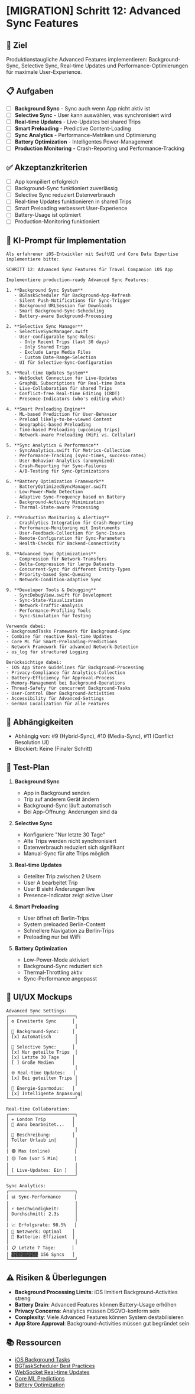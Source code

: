 # [MIGRATION] Schritt 12: Advanced Sync Features

## 🎯 Ziel
Produktionstaugliche Advanced Features implementieren: Background-Sync, Selective Sync, Real-time Updates und Performance-Optimierungen für maximale User-Experience.

## 📋 Aufgaben

- [ ] **Background Sync** - Sync auch wenn App nicht aktiv ist
- [ ] **Selective Sync** - User kann auswählen, was synchronisiert wird
- [ ] **Real-time Updates** - Live-Updates bei shared Trips
- [ ] **Smart Preloading** - Predictive Content-Loading
- [ ] **Sync Analytics** - Performance-Metriken und Optimierung
- [ ] **Battery Optimization** - Intelligentes Power-Management
- [ ] **Production Monitoring** - Crash-Reporting und Performance-Tracking

## ✅ Akzeptanzkriterien

- [ ] App kompiliert erfolgreich
- [ ] Background-Sync funktioniert zuverlässig
- [ ] Selective Sync reduziert Datenverbrauch
- [ ] Real-time Updates funktionieren in shared Trips
- [ ] Smart Preloading verbessert User-Experience
- [ ] Battery-Usage ist optimiert
- [ ] Production-Monitoring funktioniert

## 🤖 KI-Prompt für Implementation

```
Als erfahrener iOS-Entwickler mit SwiftUI und Core Data Expertise implementiere bitte:

SCHRITT 12: Advanced Sync Features für Travel Companion iOS App

Implementiere production-ready Advanced Sync Features:

1. **Background Sync System**
   - BGTaskScheduler für Background-App-Refresh
   - Silent Push-Notifications für Sync-Trigger
   - Background URLSession für Downloads
   - Smart Background-Sync-Scheduling
   - Battery-aware Background-Processing

2. **Selective Sync Manager**
   - SelectiveSyncManager.swift
   - User-configurable Sync-Rules:
     - Only Recent Trips (last 30 days)
     - Only Shared Trips
     - Exclude Large Media Files
     - Custom Date-Range-Selection
   - UI für Selective-Sync-Configuration

3. **Real-time Updates System**
   - WebSocket Connection für Live-Updates
   - GraphQL Subscriptions für Real-time Data
   - Live-Collaboration für shared Trips
   - Conflict-free Real-time Editing (CRDT)
   - Presence-Indicators (who's editing what)

4. **Smart Preloading Engine**
   - ML-based Prediction für User-Behavior
   - Preload likely-to-be-viewed Content
   - Geographic-based Preloading
   - Time-based Preloading (upcoming trips)
   - Network-aware Preloading (WiFi vs. Cellular)

5. **Sync Analytics & Performance**
   - SyncAnalytics.swift für Metrics-Collection
   - Performance-Tracking (sync-times, success-rates)
   - User-Behavior-Analytics (anonymized)
   - Crash-Reporting für Sync-Failures
   - A/B-Testing für Sync-Optimizations

6. **Battery Optimization Framework**
   - BatteryOptimizedSyncManager.swift
   - Low-Power-Mode Detection
   - Adaptive Sync-Frequency based on Battery
   - Background-Activity Minimization
   - Thermal-State-aware Processing

7. **Production Monitoring & Alerting**
   - Crashlytics Integration für Crash-Reporting
   - Performance-Monitoring mit Instruments
   - User-Feedback-Collection für Sync-Issues
   - Remote-Configuration für Sync-Parameters
   - Health-Checks für Backend-Connectivity

8. **Advanced Sync Optimizations**
   - Compression für Network-Transfers
   - Delta-Compression für large Datasets
   - Concurrent-Sync für different Entity-Types
   - Priority-based Sync-Queuing
   - Network-Condition-adaptive Sync

9. **Developer Tools & Debugging**
   - SyncDebugView.swift für Development
   - Sync-State-Visualization
   - Network-Traffic-Analysis
   - Performance-Profiling Tools
   - Sync-Simulation für Testing

Verwende dabei:
- BackgroundTasks Framework für Background-Sync
- Combine für reactive Real-time Updates
- Core ML für Smart-Preloading-Predictions
- Network Framework für advanced Network-Detection
- os_log für structured Logging

Berücksichtige dabei:
- iOS App Store Guidelines für Background-Processing
- Privacy-Compliance für Analytics-Collection
- Battery-Efficiency für Approval-Process
- Memory-Management bei Background-Operations
- Thread-Safety für concurrent Background-Tasks
- User-Control über Background-Activities
- Accessibility für Advanced-Settings
- German Localization für alle Features
```

## 🔗 Abhängigkeiten

- Abhängig von: #9 (Hybrid-Sync), #10 (Media-Sync), #11 (Conflict Resolution UI)
- Blockiert: Keine (Finaler Schritt)

## 🧪 Test-Plan

1. **Background Sync**
   - App in Background senden
   - Trip auf anderem Gerät ändern
   - Background-Sync läuft automatisch
   - Bei App-Öffnung: Änderungen sind da

2. **Selective Sync**
   - Konfiguriere "Nur letzte 30 Tage"
   - Alte Trips werden nicht synchronisiert
   - Datenverbrauch reduziert sich signifikant
   - Manual-Sync für alte Trips möglich

3. **Real-time Updates**
   - Geteilter Trip zwischen 2 Usern
   - User A bearbeitet Trip
   - User B sieht Änderungen live
   - Presence-Indicator zeigt aktive User

4. **Smart Preloading**
   - User öffnet oft Berlin-Trips
   - System preloaded Berlin-Content
   - Schnellere Navigation zu Berlin-Trips
   - Preloading nur bei WiFi

5. **Battery Optimization**
   - Low-Power-Mode aktiviert
   - Background-Sync reduziert sich
   - Thermal-Throttling aktiv
   - Sync-Performance angepasst

## 📱 UI/UX Mockups

```
Advanced Sync Settings:
┌─────────────────────────┐
│ ⚙️ Erweiterte Sync      │
│                         │
│ 🔄 Background-Sync:     │
│ [x] Automatisch         │
│                         │
│ 📱 Selective Sync:      │
│ [x] Nur geteilte Trips  │
│ [x] Letzte 30 Tage     │
│ [ ] Große Medien       │
│                         │
│ 🌐 Real-time Updates:   │
│ [x] Bei geteilten Trips │
│                         │
│ 🔋 Energie-Sparmodus:   │
│ [x] Intelligente Anpassung│
└─────────────────────────┘

Real-time Collaboration:
┌─────────────────────────┐
│ ✈️ London Trip          │
│ 👥 Anna bearbeitet...   │
│                         │
│ 📝 Beschreibung:        │
│ Toller Urlaub in|       │
│                         │
│ 🟢 Max (online)         │
│ 🟡 Tom (vor 5 Min)      │
│                         │
│ [ Live-Updates: Ein ]   │
└─────────────────────────┘

Sync Analytics:
┌─────────────────────────┐
│ 📊 Sync-Performance     │
│                         │
│ ⚡ Geschwindigkeit:      │
│ Durchschnitt: 2.3s      │
│                         │
│ 📈 Erfolgsrate: 98.5%   │
│ 📶 Netzwerk: Optimal    │
│ 🔋 Batterie: Effizient  │
│                         │
│ 📋 Letzte 7 Tage:      │
│ ▓▓▓▓▓▓▓▓▓▓ 156 Syncs   │
└─────────────────────────┘
```

## ⚠️ Risiken & Überlegungen

- **Background Processing Limits**: iOS limitiert Background-Activities streng
- **Battery Drain**: Advanced Features können Battery-Usage erhöhen
- **Privacy Concerns**: Analytics müssen DSGVO-konform sein
- **Complexity**: Viele Advanced Features können System destabilisieren
- **App Store Approval**: Background-Activities müssen gut begründet sein

## 📚 Ressourcen

- [iOS Background Tasks](https://developer.apple.com/documentation/backgroundtasks)
- [BGTaskScheduler Best Practices](https://developer.apple.com/videos/play/wwdc2019/707/)
- [WebSocket Real-time Updates](https://developer.apple.com/documentation/foundation/urlsessionwebsockettask)
- [Core ML Predictions](https://developer.apple.com/documentation/coreml)
- [Battery Optimization](https://developer.apple.com/documentation/metrickit) 